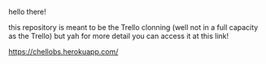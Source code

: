 hello there!

this repository is meant to be the Trello clonning (well not in a full capacity as the Trello) but yah for more detail you can access it at this link!

https://chellobs.herokuapp.com/